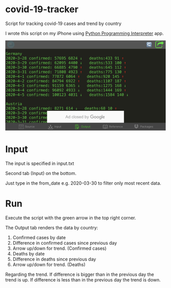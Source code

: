 # covid-19-tracker
Script for tracking covid-19 cases and trend by country

I wrote this script on my iPhone using <a href="https://apps.apple.com/us/app/python-programming-interpreter/id1335895307" target="_blank">Python Programming Interpreter</a> app.

![iPhone screenshot](screenshot.png)


# Input
The input is specified in input.txt

Second tab (Input) on the bottom.

Just type in the from_date e.g. 2020-03-30 to filter only most recent data.

# Run
Execute the script with the green arrow in the top right corner.

The Output tab renders the data by country:
1. Confirmed cases by date
2. Difference in confirmed cases since previous day
3. Arrow up/down for trend. (Confirmed cases)
4. Deaths by date
5. Difference in deaths since previous day
6. Arrow up/down for trend. (Deaths)

Regarding the trend. 
If difference is bigger than in the previous day the trend is up.
If difference is less than in the previous day the trend is down.
